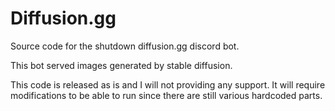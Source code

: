 # Diffusion.gg

Source code for the shutdown diffusion.gg discord bot.

This bot served images generated by stable diffusion.

This code is released as is and I will not providing any support. It will require modifications to be able to run since there are still various hardcoded parts.
